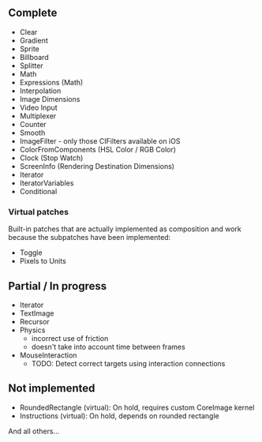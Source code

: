 
## Complete

- Clear
- Gradient
- Sprite
- Billboard
- Splitter
- Math
- Expressions (Math)
- Interpolation
- Image Dimensions
- Video Input
- Multiplexer
- Counter
- Smooth
- ImageFilter - only those CIFilters available on iOS
- ColorFromComponents (HSL Color / RGB Color)
- Clock (Stop Watch)
- ScreenInfo (Rendering Destination Dimensions)
- Iterator
- IteratorVariables
- Conditional

### Virtual patches

Built-in patches that are actually implemented as composition and work because the subpatches have been implemented:

- Toggle
- Pixels to Units


## Partial / In progress

- Iterator
- TextImage
- Recursor
- Physics 
	- incorrect use of friction
	- doesn't take into account time between frames
- MouseInteraction
	- TODO: Detect correct targets using interaction connections

## Not implemented

- RoundedRectangle (virtual): On hold, requires custom CoreImage kernel
- Instructions (virtual): On hold, depends on rounded rectangle

And all others...

